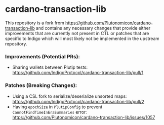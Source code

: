 # cardano-transaction-lib

This repository is a fork from https://github.com/Plutonomicon/cardano-transaction-lib and contains any necessary changes that provide either improvements that are currently not present in CTL or patches that are specific to Indigo which will most likely not be implemented in the upstream repository.

### Improvements (Potential PRs):
* Sharing wallets between Plutip tests: https://github.com/IndigoProtocol/cardano-transaction-lib/pull/1

### Patches (Breaking Changes):
* Using a CSL fork to serialize/deserialize unsorted maps: https://github.com/IndigoProtocol/cardano-transaction-lib/pull/2
* Having `epochSize` in `PlutipConfig` to prevent `CannotFindTimeInEraSummaries` error: https://github.com/Plutonomicon/cardano-transaction-lib/issues/1057
